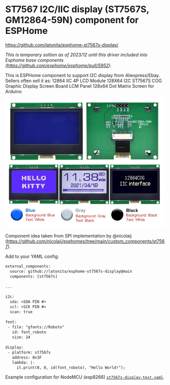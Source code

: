 # ST7567 I2C/IIC display (ST7567S, GM12864-59N) component for ESPHome
https://github.com/latonita/esphome-st7567s-display/

*This is temporary soltion as of 2023/12 until this driver included into Esphome base components (https://github.com/esphome/esphome/pull/5952).*

This is ESPHome component to support I2C display from Aliexpress/Ebay.
Sellers often sell it as: 12864 IIC 4P LCD Module 128X64 I2C ST7567S COG Graphic Display Screen Board LCM Panel 128x64 Dot Matrix Screen for Arduino

![Display itself](images/GM12864-59N.png)

Component idea taken from SPI implementation by @nicolaij (https://github.com/nicolaij/esphomes/tree/main/custom_components/st7567).

Add to your YAML config: 

```
external_components:
  source: github://latonita/esphome-st7567s-display@main
  components: [st7567s]

...

i2c:
  sda: <SDA PIN #>
  scl: <SCK PIN #>
  scan: true

font:
 - file: "gfonts://Roboto"
   id: font_roboto
   size: 24

display:
 - platform: st7567s
   address: 0x3F
   lambda: |-
     it.print(0, 0, id(font_roboto), "Hello World!");

```

Example configuration for NodeMCU (esp8266) [`st7567s-display-test.yaml`](st7567s-display-test.yaml).

